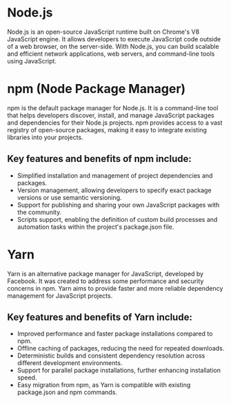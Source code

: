 # Node.js
Node.js is an open-source JavaScript runtime built on Chrome's V8 JavaScript engine. It allows developers to execute JavaScript code outside of a web browser, on the server-side. With Node.js, you can build scalable and efficient network applications, web servers, and command-line tools using JavaScript.

# npm (Node Package Manager)
npm is the default package manager for Node.js. It is a command-line tool that helps developers discover, install, and manage JavaScript packages and dependencies for their Node.js projects. npm provides access to a vast registry of open-source packages, making it easy to integrate existing libraries into your projects.

## Key features and benefits of npm include:

- Simplified installation and management of project dependencies and packages.
- Version management, allowing developers to specify exact package versions or use semantic versioning.
- Support for publishing and sharing your own JavaScript packages with the community.
- Scripts support, enabling the definition of custom build processes and automation tasks within the project's package.json file.

# Yarn
Yarn is an alternative package manager for JavaScript, developed by Facebook. It was created to address some performance and security concerns in npm. Yarn aims to provide faster and more reliable dependency management for JavaScript projects.

## Key features and benefits of Yarn include:

- Improved performance and faster package installations compared to npm.
- Offline caching of packages, reducing the need for repeated downloads.
- Deterministic builds and consistent dependency resolution across different development environments.
- Support for parallel package installations, further enhancing installation speed.
- Easy migration from npm, as Yarn is compatible with existing package.json and npm commands.